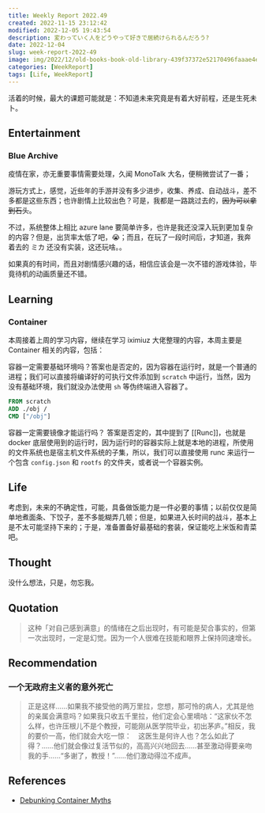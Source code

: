 ```yaml
---
title: Weekly Report 2022.49
created: 2022-11-15 23:12:42
modified: 2022-12-05 19:43:54
description: 変わっていく人をどうやって好きで居続けられるんだろう?
date: 2022-12-04
slug: week-report-2022-49
image: img/2022/12/old-books-book-old-library-439f37372e52170496faaae4e48d4fda.jpg
categories: [WeekReport]
tags: [Life, WeekReport]
---
```


活着的时候，最大的课题可能就是：不知道未来究竟是有着大好前程，还是生死未卜。

## Entertainment

### Blue Archive

疫情在家，亦无重要事情需要处理，久闻 MonoTalk 大名，便稍微尝试了一番；

游玩方式上，感觉，近些年的手游并没有多少进步，收集、养成、自动战斗，差不多都是这些东西；也许剧情上比较出色？可是，我都是一路跳过去的，~~因为可以拿到石头~~。

不过，系统整体上相比 azure lane 要简单许多，也许是我还没深入玩到更加复杂的内容？但是，出货率太低了吧，😭；而且，在玩了一段时间后，才知道，我奔着去的 ミカ 还没有实装，这还玩啥。。

如果真的有时间，而且对剧情感兴趣的话，相信应该会是一次不错的游戏体验，毕竟待机的动画质量还不错。

## Learning

### Container

本周接着上周的学习内容，继续在学习 iximiuz 大佬整理的内容，本周主要是 Container 相关的内容，包括：

容器一定需要基础环境吗？答案也是否定的，因为容器在运行时，就是一个普通的进程；我们可以直接将编译好的可执行文件添加到 `scratch` 中运行，当然，因为没有基础环境，我们就没办法使用 `sh` 等伪终端进入容器了。

```dockerfile
FROM scratch
ADD ./obj /
CMD ["/obj"]
```

容器一定需要镜像才能运行吗？ 答案是否定的，其中提到了 [[Runc]]，也就是 docker 底层使用到的运行时，因为运行时的容器实际上就是本地的进程，所使用的文件系统也是宿主机文件系统的子集，所以，我们可以直接使用 runc 来运行一个包含 `config.json` 和 `rootfs` 的文件夹，或者说一个容器实例。

## Life

考虑到，未来的不确定性，可能，具备做饭能力是一件必要的事情；以前仅仅是简单地煮面条、下饺子，差不多能糊弄几顿；但是，如果进入长时间的战斗，基本上是不太可能坚持下来的；于是，准备置备好最基础的套装，保证能吃上米饭和青菜吧。

## Thought

没什么想法，只是，勿忘我。

## Quotation

> 这种「对自己感到满意」的情绪在之后出现时，有可能是契合事实的，但第一次出现时，一定是幻觉。因为一个人很难在技能和眼界上保持同速增长。

## Recommendation

### 一个无政府主义者的意外死亡

> 正是这样……如果我不接受他的两万里拉，您想，那可怜的病人，尤其是他的亲属会满意吗？如果我只收五千里拉，他们定会心里嘀咕：“这家伙不怎么样，也许压根儿不是个教授，可能刚从医学院毕业，初出茅庐。”相反，我的要价一高，他们就会大吃一惊：　这医生是何许人也？怎么如此了得？……他们就会像过复活节似的，高高兴兴地回去……甚至激动得要亲吻我的手……“多谢了，教授！”……他们激动得泣不成声。

## References

- [Debunking Container Myths](https://iximiuz.com/en/series/debunking-container-myths/)
